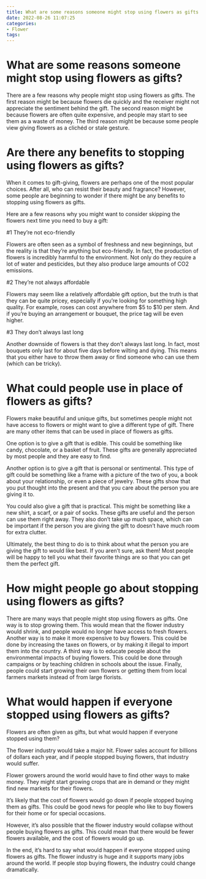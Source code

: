 ```yaml
---
title: What are some reasons someone might stop using flowers as gifts
date: 2022-08-26 11:07:25
categories:
- Flower
tags:
---
```



#  What are some reasons someone might stop using flowers as gifts?

There are a few reasons why people might stop using flowers as gifts. The first reason might be because flowers die quickly and the receiver might not appreciate the sentiment behind the gift. The second reason might be because flowers are often quite expensive, and people may start to see them as a waste of money. The third reason might be because some people view giving flowers as a clichéd or stale gesture.

#  Are there any benefits to stopping using flowers as gifts?

When it comes to gift-giving, flowers are perhaps one of the most popular choices. After all, who can resist their beauty and fragrance? However, some people are beginning to wonder if there might be any benefits to stopping using flowers as gifts.

Here are a few reasons why you might want to consider skipping the flowers next time you need to buy a gift:

#1 They’re not eco-friendly

Flowers are often seen as a symbol of freshness and new beginnings, but the reality is that they’re anything but eco-friendly. In fact, the production of flowers is incredibly harmful to the environment. Not only do they require a lot of water and pesticides, but they also produce large amounts of CO2 emissions.

#2 They’re not always affordable

Flowers may seem like a relatively affordable gift option, but the truth is that they can be quite pricey, especially if you’re looking for something high quality. For example, roses can cost anywhere from $5 to $10 per stem. And if you’re buying an arrangement or bouquet, the price tag will be even higher.

#3 They don’t always last long

Another downside of flowers is that they don’t always last long. In fact, most bouquets only last for about five days before wilting and dying. This means that you either have to throw them away or find someone who can use them (which can be tricky).

#  What could people use in place of flowers as gifts?

Flowers make beautiful and unique gifts, but sometimes people might not have access to flowers or might want to give a different type of gift. There are many other items that can be used in place of flowers as gifts.

One option is to give a gift that is edible. This could be something like candy, chocolate, or a basket of fruit. These gifts are generally appreciated by most people and they are easy to find.

Another option is to give a gift that is personal or sentimental. This type of gift could be something like a frame with a picture of the two of you, a book about your relationship, or even a piece of jewelry. These gifts show that you put thought into the present and that you care about the person you are giving it to.

You could also give a gift that is practical. This might be something like a new shirt, a scarf, or a pair of socks. These gifts are useful and the person can use them right away. They also don’t take up much space, which can be important if the person you are giving the gift to doesn’t have much room for extra clutter.

 Ultimately, the best thing to do is to think about what the person you are giving the gift to would like best. If you aren’t sure, ask them! Most people will be happy to tell you what their favorite things are so that you can get them the perfect gift.

#  How might people go about stopping using flowers as gifts?

There are many ways that people might stop using flowers as gifts. One way is to stop growing them. This would mean that the flower industry would shrink, and people would no longer have access to fresh flowers. Another way is to make it more expensive to buy flowers. This could be done by increasing the taxes on flowers, or by making it illegal to import them into the country. A third way is to educate people about the environmental impacts of buying flowers. This could be done through campaigns or by teaching children in schools about the issue. Finally, people could start growing their own flowers or getting them from local farmers markets instead of from large florists.

#  What would happen if everyone stopped using flowers as gifts?

Flowers are often given as gifts, but what would happen if everyone stopped using them?

The flower industry would take a major hit. Flower sales account for billions of dollars each year, and if people stopped buying flowers, that industry would suffer.

Flower growers around the world would have to find other ways to make money. They might start growing crops that are in demand or they might find new markets for their flowers.

It’s likely that the cost of flowers would go down if people stopped buying them as gifts. This could be good news for people who like to buy flowers for their home or for special occasions.

However, it’s also possible that the flower industry would collapse without people buying flowers as gifts. This could mean that there would be fewer flowers available, and the cost of flowers would go up.

In the end, it’s hard to say what would happen if everyone stopped using flowers as gifts. The flower industry is huge and it supports many jobs around the world. If people stop buying flowers, the industry could change dramatically.